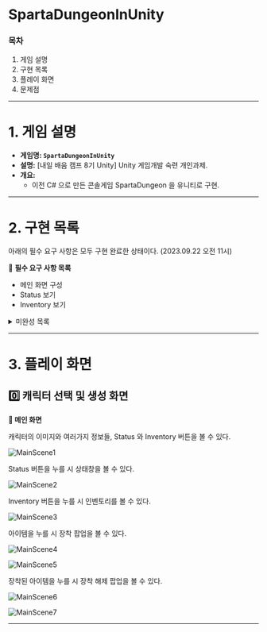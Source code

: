 # SpartaDungeonInUnity

### 목차

1. 게임 설명
2. 구현 목록
3. 플레이 화면
4. 문제점

---

# 1. 게임 설명

- **게임명: `SpartaDungeonInUnity`**
- **설명:** [내일 배움 캠프 8기 Unity] Unity 게임개발 숙련 개인과제.
- **개요:**
    - 이전 C# 으로 만든 콘솔게임 SpartaDungeon 을 유니티로 구현.

---

# 2. 구현 목록

아래의 필수 요구 사항은 모두 구현 완료한 상태이다. (2023.09.22 오전 11시)

🔽 **필수 요구 사항 목록**

- 메인 화면 구성
- Status 보기
- Inventory 보기

<details>
<summary>미완성 목록</summary>
🔽 **선택 요구사항 목록**

- 아이템 장착 팝업 업그레이드 (난이도 - ★★★☆☆)
- 상점 기능 (난이도 - ★★★★★)
</details>

---

# 3. 플레이 화면

## 0️⃣ 캐릭터 선택 및 생성 화면

**🔽 메인 화면**

캐릭터의 이미지와 여러가지 정보들, Status 와 Inventory 버튼을 볼 수 있다.

![MainScene1](/MainScene1.png)

Status 버튼을 누를 시 상태창을 볼 수 있다.

![MainScene2](/MainScene2.png)

Inventory 버튼을 누를 시 인벤토리를 볼 수 있다.

![MainScene3](/MainScene3.png)

아이템을 누를 시 장착 팝업을 볼 수 있다.

![MainScene4](/MainScene4.png)

![MainScene5](/MainScene5.png)

장착된 아이템을 누를 시 장착 해제 팝업을 볼 수 있다.

![MainScene6](/MainScene6.png)

![MainScene7](/MainScene7.png)

---
